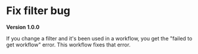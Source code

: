 # Fix filter bug

**Version 1.0.0**

If you change a filter and it's been used in a workflow, you get the "failed to get workflow" error.
This workflow fixes that error.
